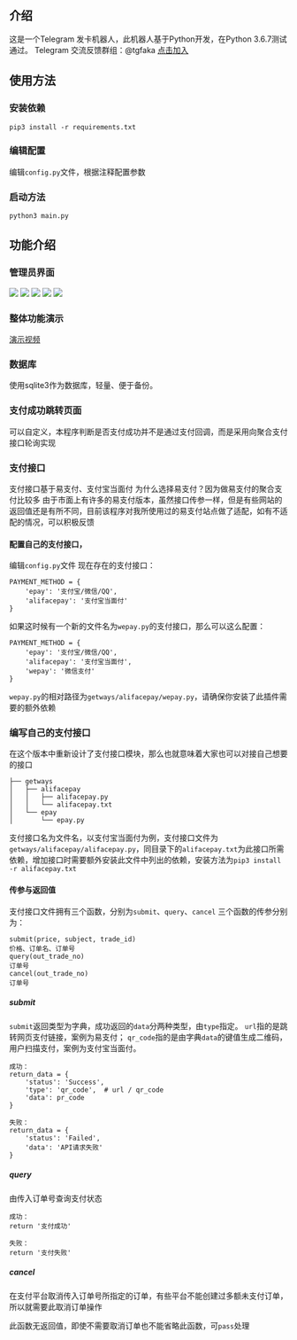 ## 介绍
这是一个Telegram 发卡机器人，此机器人基于Python开发，在Python 3.6.7测试通过。
Telegram 交流反馈群组：@tgfaka  [点击加入](https://t.me/tgfaka)

## 使用方法
### 安装依赖
`pip3 install -r requirements.txt` 
### 编辑配置
编辑`config.py`文件，根据注释配置参数
### 启动方法
`python3 main.py`

## 功能介绍
### 管理员界面
![](https://s3.jpg.cm/2020/06/29/cwB5y.jpg)
![](https://s3.jpg.cm/2020/06/29/cw0LC.jpg)
![](https://s3.jpg.cm/2020/06/29/cw2bt.jpg)
![](https://s3.jpg.cm/2020/06/29/cwg25.jpg)
![](https://s3.jpg.cm/2020/06/29/cwfNr.jpg)
### 整体功能演示
[演示视频](https://github.com/lulafun/tg_faka_bot/raw/master/fakabot.mp4)
### 数据库
使用sqlite3作为数据库，轻量、便于备份。
### 支付成功跳转页面
可以自定义，本程序判断是否支付成功并不是通过支付回调，而是采用向聚合支付接口轮询实现
### 支付接口
支付接口基于易支付、支付宝当面付
为什么选择易支付？因为做易支付的聚合支付比较多
由于市面上有许多的易支付版本，虽然接口传参一样，但是有些网站的返回值还是有所不同，目前该程序对我所使用过的易支付站点做了适配，如有不适配的情况，可以积极反馈

#### 配置自己的支付接口，
编辑`config.py`文件
现在存在的支付接口：
```
PAYMENT_METHOD = {
    'epay': '支付宝/微信/QQ',
    'alifacepay': '支付宝当面付'
}
```

如果这时候有一个新的文件名为`wepay.py`的支付接口，那么可以这么配置：
```
PAYMENT_METHOD = {
    'epay': '支付宝/微信/QQ',
    'alifacepay': '支付宝当面付',
    'wepay': '微信支付'
}
```

`wepay.py`的相对路径为`getways/alifacepay/wepay.py`，请确保你安装了此插件需要的额外依赖


### 编写自己的支付接口
在这个版本中重新设计了支付接口模块，那么也就意味着大家也可以对接自己想要的接口
```
├── getways
│   ├── alifacepay
│   │   ├── alifacepay.py
│   │   └── alifacepay.txt
│   └── epay
│       └── epay.py
```
支付接口名为文件名，以支付宝当面付为例，支付接口文件为`getways/alifacepay/alifacepay.py`，同目录下的`alifacepay.txt`为此接口所需依赖，增加接口时需要额外安装此文件中列出的依赖，安装方法为`pip3 install -r alifacepay.txt`

#### 传参与返回值
支付接口文件拥有三个函数，分别为`submit`、`query`、`cancel`
三个函数的传参分别为：
```
submit(price, subject, trade_id)
价格、订单名、订单号
query(out_trade_no)
订单号
cancel(out_trade_no)
订单号
```
##### submit
`submit`返回类型为字典，成功返回的`data`分两种类型，由`type`指定。
`url`指的是跳转网页支付链接，案例为易支付；
`qr_code`指的是由字典`data`的键值生成二维码，用户扫描支付，案例为支付宝当面付。
```
成功：
return_data = {
    'status': 'Success',
    'type': 'qr_code',  # url / qr_code
    'data': pr_code
}

失败：
return_data = {
    'status': 'Failed',
    'data': 'API请求失败'
}
```
##### query
由传入订单号查询支付状态
```
成功：
return '支付成功'

失败：
return '支付失败'
```

##### cancel
在支付平台取消传入订单号所指定的订单，有些平台不能创建过多额未支付订单，所以就需要此取消订单操作

此函数无返回值，即使不需要取消订单也不能省略此函数，可`pass`处理


